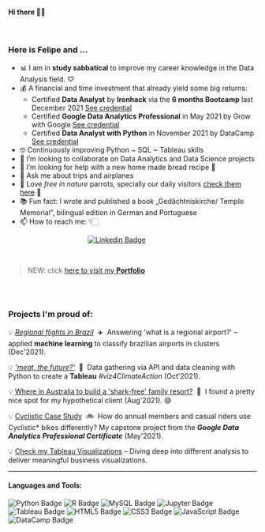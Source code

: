 #### Hi there 👋🏻

<br>

### **Here is Felipe and ...**

- 📊 I am in **study sabbatical** to improve my career knowledge in the Data Analysis field. ♡
- 💰 A financial and time investment that already yield some big returns:
  + Certified **Data Analyst** by **Ironhack** via the **6 months Bootcamp** last December 2021 [See credential](https://www.credential.net/947f17fb-0de2-414c-9b72-1ce355ec870e#gs.mhecfr)
  + Certified **Google Data Analytics Professional** in May 2021 by Grow with Google [See credential](https://www.credly.com/badges/a357d2f3-4bc8-4d94-8834-78550dc66289?source=linked_in_profile)
  + Certified **Data Analyst with Python** in November 2021 by DataCamp [See credential](https://www.datacamp.com/statement-of-accomplishment/track/29374f5f9f75656ce984cb3bda96b1548bd963bc)
- 🤓 Continuously improving Python ~ SQL ~ Tableau skills
- 👯 I’m looking to collaborate on Data Analytics and Data Science projects
- 🤔 I’m looking for help with a new home made bread recipe :bread:
- 💬 Ask me about trips and airplanes
- :parrot: Love *free in nature* parrots, specially our daily visitors [check them here](https://www.wikiaves.com.br/midias.php?tm=f&t=u&u=43713&s=10483#) 💚
- 📚 Fun fact: I wrote and published a book „Gedächtniskirche/ Templo Memorial”, bilingual edition in German and Portuguese
- 📫 How to reach me: 👇🏻

&emsp;&emsp;&emsp;&emsp;&emsp;&emsp;&emsp;&emsp;&emsp;&emsp;&emsp;&ensp;[![Linkedin Badge](https://img.shields.io/badge/LinkedIn-0077B5?style=for-the-badge&logo=linkedin&logoColor=white)](https://www.linkedin.com/in/felipealtermann/)

<br>

> NEW: click [here to visit my **Portfolio**](https://fealt.github.io/portfolio/)

<br>

<br>

### Projects I'm proud of:

💡 [*Regional flights in Brazil*](https://fealt.github.io/brazilian-regional-flights/)&nbsp;&nbsp;✈️&nbsp;&nbsp;Answering 'what is a regional airport?' – applied **machine learning** to classify brazilian airports in clusters (Dec'2021).

💡 [*'meat, the future?'*](https://public.tableau.com/app/profile/altermann/viz/Ironhack_Bootcamp_Project_2_meat_the_future/meat_the_future)&nbsp;&nbsp;🍖&nbsp;&nbsp;Data gathering via API and data cleaning with Python to create a **Tableau** *#viz4ClimateAction* (Oct'2021).

💡 [Where in Australia to build a 'shark-free' family resort?](https://fealt.github.io/shark-attacks-australia/)&nbsp;&nbsp;🦈&nbsp;&nbsp;I found a pretty nice spot for my hypothetical client (Aug'2021). 😅

💡 [Cyclistic Case Study](https://www.kaggle.com/altermann/cyclistic-case-study-google)&nbsp;&nbsp;🚲&nbsp;&nbsp;How do annual members and casual riders use Cyclistic* bikes differently? My capstone project from the ***Google Data Analytics Professional Certificate*** (May'2021).

💡 [Check my Tableau Visualizations](https://public.tableau.com/app/profile/altermann) – Diving deep into different analysis to deliver meaningful business visualizations.

<hr>

#### Languages and Tools:

![Python Badge](https://img.shields.io/badge/Python-FFD43B?style=for-the-badge&logo=python&logoColor=darkgreen)
![R Badge](https://img.shields.io/badge/R-276DC3?style=for-the-badge&logo=r&logoColor=white)
![MySQL Badge](https://img.shields.io/badge/MySQL-0000FF?style=for-the-badge&logo=mysql&logoColor=white)
![Jupyter Badge](https://img.shields.io/badge/Jupyter-F37626?style=for-the-badge&logo=jupyter&logoColor=white)
![Tableau Badge](https://img.shields.io/badge/Tableau-E21627?style=for-the-badge&logo=tableau&logoColor=white)
![HTML5 Badge](https://img.shields.io/badge/HTML5-E34F26?style=for-the-badge&logo=html5&logoColor=white)
![CSS3 Badge](https://img.shields.io/badge/CSS3-1572B6?style=for-the-badge&logo=css3&logoColor=white)
![JavaScript Badge](https://img.shields.io/badge/JavaScript-323330?style=for-the-badge&logo=javascript&logoColor=F7DF1E)
![DataCamp Badge](https://img.shields.io/badge/DataCamp-03EF62?style=for-the-badge&logo=datacamp&logoColor=white)

<br>
